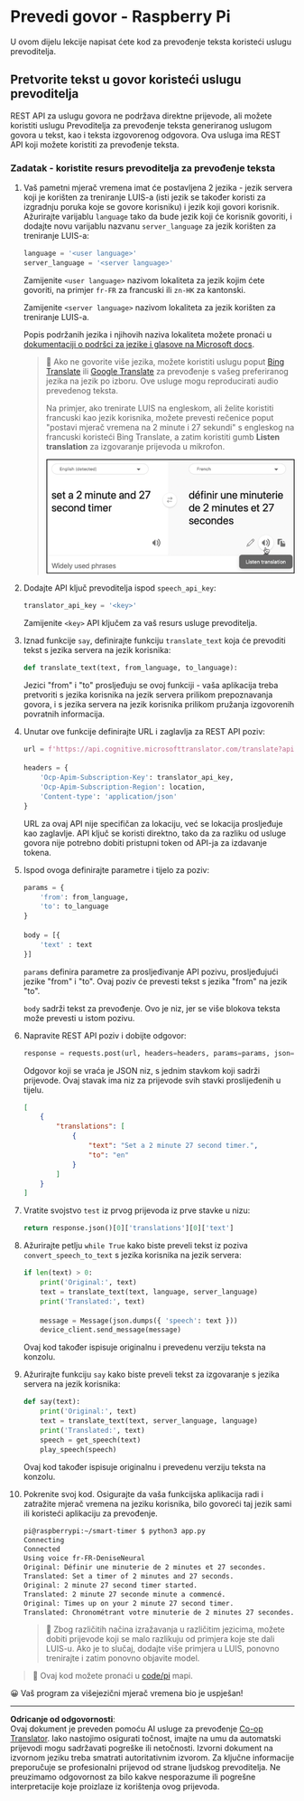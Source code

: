 <!--
CO_OP_TRANSLATOR_METADATA:
{
  "original_hash": "bbb5aa34221fe129dd3ce4d9ec33831a",
  "translation_date": "2025-08-28T13:08:10+00:00",
  "source_file": "6-consumer/lessons/4-multiple-language-support/pi-translate-speech.md",
  "language_code": "hr"
}
-->
# Prevedi govor - Raspberry Pi

U ovom dijelu lekcije napisat ćete kod za prevođenje teksta koristeći uslugu prevoditelja.

## Pretvorite tekst u govor koristeći uslugu prevoditelja

REST API za uslugu govora ne podržava direktne prijevode, ali možete koristiti uslugu Prevoditelja za prevođenje teksta generiranog uslugom govora u tekst, kao i teksta izgovorenog odgovora. Ova usluga ima REST API koji možete koristiti za prevođenje teksta.

### Zadatak - koristite resurs prevoditelja za prevođenje teksta

1. Vaš pametni mjerač vremena imat će postavljena 2 jezika - jezik servera koji je korišten za treniranje LUIS-a (isti jezik se također koristi za izgradnju poruka koje se govore korisniku) i jezik koji govori korisnik. Ažurirajte varijablu `language` tako da bude jezik koji će korisnik govoriti, i dodajte novu varijablu nazvanu `server_language` za jezik korišten za treniranje LUIS-a:

    ```python
    language = '<user language>'
    server_language = '<server language>'
    ```

    Zamijenite `<user language>` nazivom lokaliteta za jezik kojim ćete govoriti, na primjer `fr-FR` za francuski ili `zn-HK` za kantonski.

    Zamijenite `<server language>` nazivom lokaliteta za jezik korišten za treniranje LUIS-a.

    Popis podržanih jezika i njihovih naziva lokaliteta možete pronaći u [dokumentaciji o podršci za jezike i glasove na Microsoft docs](https://docs.microsoft.com/azure/cognitive-services/speech-service/language-support?WT.mc_id=academic-17441-jabenn#speech-to-text).

    > 💁 Ako ne govorite više jezika, možete koristiti uslugu poput [Bing Translate](https://www.bing.com/translator) ili [Google Translate](https://translate.google.com) za prevođenje s vašeg preferiranog jezika na jezik po izboru. Ove usluge mogu reproducirati audio prevedenog teksta.
    >
    > Na primjer, ako trenirate LUIS na engleskom, ali želite koristiti francuski kao jezik korisnika, možete prevesti rečenice poput "postavi mjerač vremena na 2 minute i 27 sekundi" s engleskog na francuski koristeći Bing Translate, a zatim koristiti gumb **Listen translation** za izgovaranje prijevoda u mikrofon.
    >
    > ![Gumb za slušanje prijevoda na Bing Translate](../../../../../translated_images/bing-translate.348aa796d6efe2a92f41ea74a5cf42bb4c63d6faaa08e7f46924e072a35daa48.hr.png)

1. Dodajte API ključ prevoditelja ispod `speech_api_key`:

    ```python
    translator_api_key = '<key>'
    ```

    Zamijenite `<key>` API ključem za vaš resurs usluge prevoditelja.

1. Iznad funkcije `say`, definirajte funkciju `translate_text` koja će prevoditi tekst s jezika servera na jezik korisnika:

    ```python
    def translate_text(text, from_language, to_language):
    ```

    Jezici "from" i "to" prosljeđuju se ovoj funkciji - vaša aplikacija treba pretvoriti s jezika korisnika na jezik servera prilikom prepoznavanja govora, i s jezika servera na jezik korisnika prilikom pružanja izgovorenih povratnih informacija.

1. Unutar ove funkcije definirajte URL i zaglavlja za REST API poziv:

    ```python
    url = f'https://api.cognitive.microsofttranslator.com/translate?api-version=3.0'

    headers = {
        'Ocp-Apim-Subscription-Key': translator_api_key,
        'Ocp-Apim-Subscription-Region': location,
        'Content-type': 'application/json'
    }
    ```

    URL za ovaj API nije specifičan za lokaciju, već se lokacija prosljeđuje kao zaglavlje. API ključ se koristi direktno, tako da za razliku od usluge govora nije potrebno dobiti pristupni token od API-ja za izdavanje tokena.

1. Ispod ovoga definirajte parametre i tijelo za poziv:

    ```python
    params = {
        'from': from_language,
        'to': to_language
    }

    body = [{
        'text' : text
    }]
    ```

    `params` definira parametre za prosljeđivanje API pozivu, prosljeđujući jezike "from" i "to". Ovaj poziv će prevesti tekst s jezika "from" na jezik "to".

    `body` sadrži tekst za prevođenje. Ovo je niz, jer se više blokova teksta može prevesti u istom pozivu.

1. Napravite REST API poziv i dobijte odgovor:

    ```python
    response = requests.post(url, headers=headers, params=params, json=body)
    ```

    Odgovor koji se vraća je JSON niz, s jednim stavkom koji sadrži prijevode. Ovaj stavak ima niz za prijevode svih stavki proslijeđenih u tijelu.

    ```json
    [
        {
            "translations": [
                {
                    "text": "Set a 2 minute 27 second timer.",
                    "to": "en"
                }
            ]
        }
    ]
    ```

1. Vratite svojstvo `test` iz prvog prijevoda iz prve stavke u nizu:

    ```python
    return response.json()[0]['translations'][0]['text']
    ```

1. Ažurirajte petlju `while True` kako biste preveli tekst iz poziva `convert_speech_to_text` s jezika korisnika na jezik servera:

    ```python
    if len(text) > 0:
        print('Original:', text)
        text = translate_text(text, language, server_language)
        print('Translated:', text)

        message = Message(json.dumps({ 'speech': text }))
        device_client.send_message(message)
    ```

    Ovaj kod također ispisuje originalnu i prevedenu verziju teksta na konzolu.

1. Ažurirajte funkciju `say` kako biste preveli tekst za izgovaranje s jezika servera na jezik korisnika:

    ```python
    def say(text):
        print('Original:', text)
        text = translate_text(text, server_language, language)
        print('Translated:', text)
        speech = get_speech(text)
        play_speech(speech)
    ```

    Ovaj kod također ispisuje originalnu i prevedenu verziju teksta na konzolu.

1. Pokrenite svoj kod. Osigurajte da vaša funkcijska aplikacija radi i zatražite mjerač vremena na jeziku korisnika, bilo govoreći taj jezik sami ili koristeći aplikaciju za prevođenje.

    ```output
    pi@raspberrypi:~/smart-timer $ python3 app.py
    Connecting
    Connected
    Using voice fr-FR-DeniseNeural
    Original: Définir une minuterie de 2 minutes et 27 secondes.
    Translated: Set a timer of 2 minutes and 27 seconds.
    Original: 2 minute 27 second timer started.
    Translated: 2 minute 27 seconde minute a commencé.
    Original: Times up on your 2 minute 27 second timer.
    Translated: Chronométrant votre minuterie de 2 minutes 27 secondes.
    ```

    > 💁 Zbog različitih načina izražavanja u različitim jezicima, možete dobiti prijevode koji se malo razlikuju od primjera koje ste dali LUIS-u. Ako je to slučaj, dodajte više primjera u LUIS, ponovno trenirajte i zatim ponovno objavite model.

> 💁 Ovaj kod možete pronaći u [code/pi](../../../../../6-consumer/lessons/4-multiple-language-support/code/pi) mapi.

😀 Vaš program za višejezični mjerač vremena bio je uspješan!

---

**Odricanje od odgovornosti**:  
Ovaj dokument je preveden pomoću AI usluge za prevođenje [Co-op Translator](https://github.com/Azure/co-op-translator). Iako nastojimo osigurati točnost, imajte na umu da automatski prijevodi mogu sadržavati pogreške ili netočnosti. Izvorni dokument na izvornom jeziku treba smatrati autoritativnim izvorom. Za ključne informacije preporučuje se profesionalni prijevod od strane ljudskog prevoditelja. Ne preuzimamo odgovornost za bilo kakve nesporazume ili pogrešne interpretacije koje proizlaze iz korištenja ovog prijevoda.